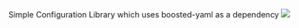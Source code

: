 Simple Configuration Library which uses boosted-yaml as a dependency
[![](https://jitpack.io/v/WaterChick/configwrapper.svg)](https://jitpack.io/#WaterChick/configwrapper)
